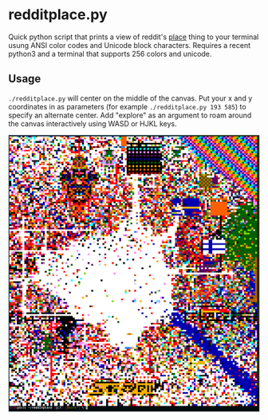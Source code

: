 # redditplace.py

Quick python script that prints a view of reddit's
[place](https://www.reddit.com/place?webview=true) thing to your terminal usung
ANSI color codes and Unicode block characters. Requires a recent python3 and a
terminal that supports 256 colors and unicode.

## Usage

`./redditplace.py` will center on the middle of the canvas. Put your x and y
coordinates in as parameters (for example `./redditplace.py 193 585`) to
specify an alternate center. Add "explore" as an argument to roam around the
canvas interactively using WASD or HJKL keys.

![preview](https://github.com/dn3s/redditplace/blob/master/preview.png)
